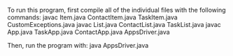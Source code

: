 
To run this program, first compile all of the individual files with the following commands:
	javac Item.java ContactItem.java TaskItem.java CustomExceptions.java
	javac List.java ContactList.java TaskList.java
	javac App.java TaskApp.java ContactApp.java AppsDriver.java


Then, run the program with:
	java AppsDriver.java



